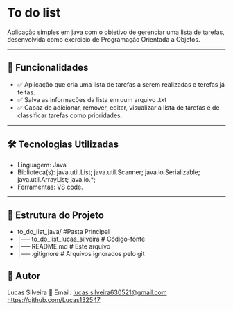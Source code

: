 # To do list

Aplicação simples em java com o objetivo de gerenciar uma lista de tarefas, desenvolvida como exercício de Programação Orientada a Objetos.

---

## 🚀 Funcionalidades

- ✅ Aplicação que cria uma lista de tarefas a serem realizadas e terefas já feitas.
- ✅ Salva as informações da lista em uum arquivo .txt
- ✅ Capaz de adicionar, remover, editar, visualizar a lista de tarefas e de classificar tarefas como prioridades.

---

## 🛠️ Tecnologias Utilizadas

- Linguagem: Java
- Biblioteca(s): java.util.List; java.util.Scanner; java.io.Serializable; java.util.ArrayList; java.io.*;
- Ferramentas: VS code.

---

## 📂 Estrutura do Projeto

- to_do_list_java/ #Pasta Principal
- │── to_do_list_lucas_silveira # Código-fonte
- │── README.md # Este arquivo
- │── .gitignore # Arquivos ignorados pelo git

## 👤 Autor

Lucas Silveira
📧 Email: lucas.silveira630521@gmail.com
https://github.com/Lucas132547

